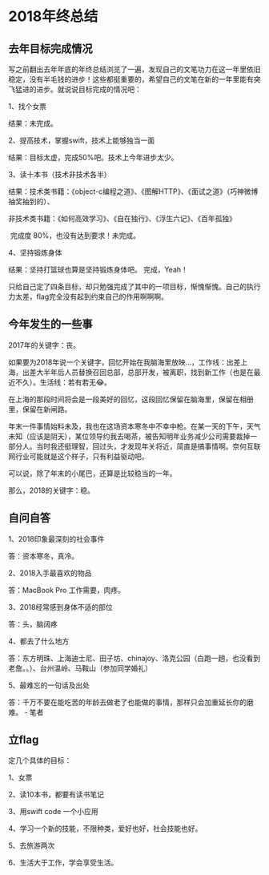 

# 2018年终总结

## 去年目标完成情况

写之前翻出去年年底的年终总结浏览了一遍，发现自己的文笔功力在这一年里依旧稳定，没有半毛钱的进步！这些都挺重要的，希望自己的文笔在新的一年里能有突飞猛进的进步。就说说目标完成的情况吧：

1、找个女票

结果：未完成。

2、提高技术，掌握swift，技术上能够独当一面

结果：目标太虚，完成50%吧。技术上今年进步太少。

3、读十本书（技术非技术各半）

结果：技术类书籍：《object-c编程之道》、《图解HTTP》、《面试之道》（巧神微博抽奖抽到的）、

​	   非技术类书籍：《如何高效学习》、《自在独行》、《浮生六记》、《百年孤独》

​	   完成度 80%，也没有达到要求！未完成。

4、坚持锻炼身体

结果：坚持打篮球也算是坚持锻炼身体吧。 完成，Yeah！

只给自己定了四条目标，却只勉强完成了其中的一项目标，惭愧惭愧。自己的执行力太差，flag完全没有起到约束自己的作用啊啊啊。

## 今年发生的一些事

2017年的关键字：丧。

如果要为2018年说一个关键字，回忆开始在我脑海里放映…，工作线：出差上海，出差大半年后人员替换召回总部，总部开发，被离职，找到新工作（也是在最近不久）。生活线：若有若无😂。

在上海的那段时间将会是一段美好的回忆，这段回忆保留在脑海里，保留在相册里，保留在新闸路。

年末一件事情始料未及，我也在这场资本寒冬中不幸中枪。在某一天的下午，天气未知（应该是阴天），某位领导约我去喝茶，被告知明年业务减少公司需要裁掉一部分人。当时我还挺理智，回过头，才发现年关将近，简直是搞事情啊。奈何互联网行业可能就是这个样子，只有利益驱动吧。

可以说，除了年末的小尾巴，还算是比较稳当的一年。

那么，2018的关键字：稳。

## 自问自答

1、2018印象最深刻的社会事件

答：资本寒冬，真冷。

2、2018入手最喜欢的物品

答：MacBook Pro 工作需要，肉疼。

3、2018经常感到身体不适的部位

答：头，脑阔疼

4、都去了什么地方

答：东方明珠、上海迪士尼、田子坊、chinajoy、洛克公园（白跑一趟，也没看到老詹。。）、台州温岭、马鞍山（参加同学婚礼）

5、最难忘的一句话及出处

答：千万不要在能吃苦的年龄去做老了也能做的事情，那样只会加重延长你的磨难。  - 笔者

## 立flag

定几个具体的目标：

1、女票

2、读10本书，都要有读书笔记

3、用swift code 一个小应用

4、学习一个新的技能，不限种类，爱好也好，社会技能也好。

5、去旅游两次

6、生活大于工作，学会享受生活。
